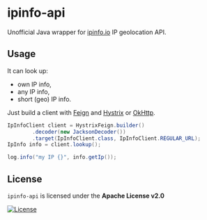 # ipinfo-api

Unofficial Java wrapper for [ipinfo.io][] IP geolocation API. 

## Usage

It can look up:

* own IP info,
* any IP info,
* short (geo) IP info.

Just build a client with [Feign][] and [Hystrix][] or [OkHttp][].

```java
IpInfoClient client = HystrixFeign.builder()
		.decoder(new JacksonDecoder())
		.target(IpInfoClient.class, IpInfoClient.REGULAR_URL);
IpInfo info = client.lookup();

log.info("my IP {}", info.getIp());
```

## License

`ipinfo-api` is licensed under the **Apache License v2.0**

[![License](https://img.shields.io/badge/license-Apache%202.0-blue.svg?style=flat)](http://www.apache.org/licenses/LICENSE-2.0.html)

[ipinfo.io]: http://ipinfo.io "Comprehensive IP details website and API"
[Feign]: https://github.com/OpenFeign/feign "Feign makes writing java http clients easier"
[Hystrix]: https://github.com/Netflix/Hystrix "Fault tolerance library"
[OkHttp]: https://github.com/square/okhttp "HTTP+HTTP/2 client for Java" 